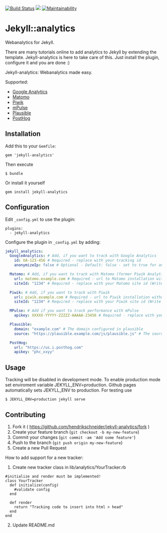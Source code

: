 [![Build Status](https://travis-ci.org/hendrikschneider/jekyll-analytics.svg?branch=master)](https://travis-ci.org/hendrikschneider/jekyll-analytics)
![](http://ruby-gem-downloads-badge.herokuapp.com/jekyll-analytics?type=total)
[![Maintainability](https://api.codeclimate.com/v1/badges/a07904b989dcb7e4e477/maintainability)](https://codeclimate.com/github/hendrikschneider/jekyll-analytics/maintainability)

# Jekyll::analytics

Webanalytics for Jekyll.

There are many tutorials online to add analytics to Jekyll by extending the template. Jekyll-analytics is here to take care of this. Just install the plugin, configure it and you are done :)

Jekyll-analytics: Webanalytics made easy.

Supported:

- [Google Analytics](https://analytics.google.com/analytics/web/)
- [Matomo](https://matomo.org/)
- [Piwik](https://piwik.org/)
- [mPulse](https://www.soasta.com/performance-monitoring/)
- [Plausible](https://plausible.io)
- [PostHog](https://posthog.com/)

## Installation

Add this to your `Gemfile`:

```
gem 'jekyll-analytics'
```

Then execute

```
$ bundle
```

Or install it yourself

```
gem install jekyll-analytics
```

## Configuration

Edit `_config.yml` to use the plugin:

```
plugins:
  - jekyll-analytics
```

Configure the plugin in `_config.yml` by adding:

```yml
jekyll_analytics:
  GoogleAnalytics: # Add, if you want to track with Google Analytics
    id: UA-123-456 # Required - replace with your tracking id
    anonymizeIp: false # Optional - Default: false - set to true for anonymized tracking

  Matomo: # Add, if you want to track with Matomo (former Piwik Analytics)
    url: matomo.example.com # Required - url to Matomo installation without trailing /
    siteId: "1234" # Required - replace with your Matomo site id (Write id as string)

  Piwik: # Add, if you want to track with Piwik
    url: piwik.example.com # Required - url to Piwik installation without trailing /
    siteId: "1234" # Required - replace with your Piwik site id (Write id as string)

  MPulse: # Add if you want to track performance with mPulse
    apikey: XXXXX-YYYYY-ZZZZZ-AAAAA-23456 # Required - replace with your mPulse API key

  Plausible:
    domain: "example.com" # The domain configured in plausible
    source: "https://plausible.example.com/js/plausible.js" # The source of the javascript

  PostHog:
    url: "https://us.i.posthog.com"
    apikey: "phc_xxyy"
```

## Usage

Tracking will be disabled in development mode. To enable production mode set enviroment variable JEKYLL_ENV=production.
Github pages automatically sets JEKYLL_ENV to production.
For testing use

```
$ JEKYLL_ENV=production jekyll serve
```

## Contributing

1. Fork it ( https://github.com/hendrikschneider/jekyll-analytics/fork )
2. Create your feature branch (`git checkout -b my-new-feature`)
3. Commit your changes (`git commit -am 'Add some feature'`)
4. Push to the branch (`git push origin my-new-feature`)
5. Create a new Pull Request

How to add support for a new tracker:

1. Create new tracker class in lib/analytics/YourTracker.rb

```
#initialize and render must be implemented!
class YourTracker
  def initialize(config)
    #validate config
  end

  def render
    return "Tracking code to insert into html > head"
  end
end
```

2. Update README.md
